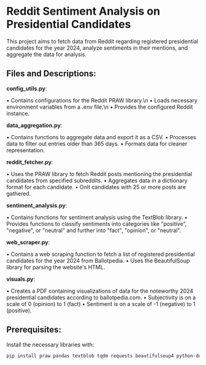 # Reddit Sentiment Analysis on Presidential Candidates

This project aims to fetch data from Reddit regarding registered presidential candidates for the year 2024, analyze sentiments in their mentions, and aggregate the data for analysis.

## Files and Descriptions:

__config_utils.py__:

• Contains configurations for the Reddit PRAW library.\n
• Loads necessary environment variables from a .env file.\n
• Provides the configured Reddit instance.

__data_aggregation.py__:

• Contains functions to aggregate data and export it as a CSV.
• Processes data to filter out entries older than 365 days.
• Formats data for cleaner representation.

__reddit_fetcher.py__:

• Uses the PRAW library to fetch Reddit posts mentioning the presidential candidates from specified subreddits.
• Aggregates data in a dictionary format for each candidate.
• Onlt candidates with 25 or more posts are gathered.

__sentiment_analysis.py__:

• Contains functions for sentiment analysis using the TextBlob library.
• Provides functions to classify sentiments into categories like "positive", "negative", or "neutral" and further into "fact", "opinion", or "neutral".

__web_scraper.py__:

• Contains a web scraping function to fetch a list of registered presidential candidates for the year 2024 from Ballotpedia.
• Uses the BeautifulSoup library for parsing the website's HTML.

__visuals.py__:

• Creates a PDF containing visualizations of data for the noteworthy 2024 presidential candidates according to ballotpedia.com. 
• Subjectivity is on a scale of 0 (opinion) to 1 (fact)
• Sentiment is on a scale of -1 (negative) to 1 (positive).

## Prerequisites:

Install the necessary libraries with:

```bash
pip install praw pandas textblob tqdm requests beautifulsoup4 python-dotenv
```
